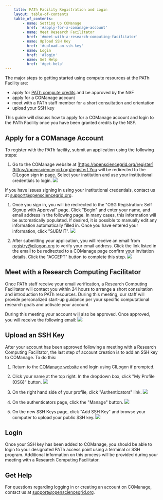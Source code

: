 ```yaml
---
    title: PATh Facility Registration and Login
    layout: table-of-contents
    table_of_contents:
        - name: Setting Up COManage
          href: '#apply-for-a-comanage-account'
        - name: Meet Research Facilitator
          href: '#meet-with-a-research-computing-facilitator'
        - name: Upload SSH Key
          href: '#upload-an-ssh-key'
        - name: Login
          href: '#login'
        - name: Get Help
          href: '#get-help'
---
```



The major steps to getting started using compute resources at the PATh Facility are:

* apply for [PATh compute credits](https://www.nsf.gov/pubs/2022/nsf22051/nsf22051.jsp) and be approved by the NSF
* apply for a COManage account
* meet with a PATh staff member for a short consultation and orientation
* upload your SSH key


This guide will discuss how to apply for a COManage account and login to the PATh Facility once you have been granted credits by the NSF.

## Apply for a COManage Account
To register with the PATh facility, submit an application using the following steps:

1. Go to the COManage website at [https://opensciencegrid.org/register](https://opensciencegrid.org/register).You will be redirected to the CILogon sign in page. Select your institution and use your institutional credentials to login.
    <img src="{{ '/images/cilogon.png' | relative_url }}" class="img-fluid"/>

If you have issues signing in using your institutional credentials, contact us at [support@opensciencegrid.org](support@opensciencegrid.org).


1. Once you sign in, you will be redirected to the "OSG Registration: Self Signup with Approval" page. Click "Begin" and enter your name, and email address in the following page. In many cases, this information will be automatically populated. If desired, it is possible to manually edit any information automatically filled in. Once you have entered your information, click "SUBMIT".
   <img src="{{ '/images/comanage-enrollment-form.png' | relative_url }}" class="img-fluid"/>


1. After submitting your application, you will receive an email from [registry@cilogon.org](registry@cilogon.org) to verify your email address. Click the link listed in the email to be redirected to a COManage page confirm your invitation details. Click the "ACCEPT" button to complete this step.
   <img src="{{ '/images/comanage-email-verification-form.png' | relative_url }}" class="img-fluid"/>

## Meet with a Research Computing Facilitator
Once PATh staff receive your email verification, a Research Computing Facilitator will contact you within 24  hours to arrange a short consultation and introduction to PATh resources. During this meeting, our staff will provide personalized start-up guidance per your specific computational research goals and activate your account.

During this meeting your account will also be approved. Once approved, you will receive the following email:
<img src="{{ '/images/comanage-verified-email.png' | relative_url }}" class="img-fluid"/>


## Upload an SSH Key
After your account has been approved following a meeting with a Research Computing Facilitator, the last step of account creation is to add an SSH key to COManage. To do this:

1. Return to the [COManage website](https://opensciencegrid.org/register) and login using CILogon if prompted.

1. Click your name at the top right. In the dropdown box, click "My Profile (OSG)" button.
   <img src="{{ '/images/ssh-homepage-dropdown.png' | relative_url }}" class="img-fluid"/>

1. On the right hand side of your profile, click "Authenticators" link.
   <img src="{{ '/images/ssh-edit-profile.png' | relative_url }}" class="img-fluid"/>

1. On the authenticators page, click the "Manage" button.
   <img src="{{ '/images/ssh-authenticator-select.png' | relative_url }}" class="img-fluid"/>

1. On the new SSH Keys page, click "Add SSH Key" and browse your computer to upload your public SSH key.
   <img src="{{ '/images/ssh-key-list.png' | relative_url }}" class="img-fluid"/>

## Login
Once your SSH key has been added to COManage, you should be able to login to your designated PATh access point using a terminal or SSH program. Additional information on this process will be provided during your meeting with a Research Computing Facilitator.

## Get Help
For questions regarding logging in or creating an account on COManage, contact us at  [support@opensciencegrid.org](support@opensciencegrid.org).
